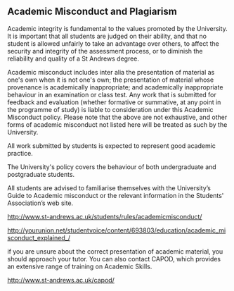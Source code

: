 ## Academic Misconduct and Plagiarism

Academic integrity is fundamental to the values promoted by the University. It is important that all students are judged on their ability, and that no student is allowed unfairly to take an advantage over others, to affect the security and integrity of the assessment process, or to diminish the reliability and quality of a St Andrews degree.

Academic misconduct includes inter alia the presentation of material as one's own when it is not one's own; the presentation of material whose provenance is academically inappropriate; and academically inappropriate behaviour in an examination or class test. Any work that is submitted for feedback and evaluation (whether formative or summative, at any point in the programme of study) is liable to consideration under this Academic Misconduct policy. Please note that the above are not exhaustive, and other forms of academic misconduct not listed here will be treated as such by the University.

All work submitted by students is expected to represent good academic practice.

The University's policy covers the behaviour of both undergraduate and postgraduate students.

All students are advised to familiarise themselves with the University’s Guide to Academic misconduct or the relevant information in the Students' Association’s web site.

http://www.st-andrews.ac.uk/students/rules/academicmisconduct/

http://yourunion.net/studentvoice/content/693803/education/academic_misconduct_explained_/

if you are unsure about the correct presentation of academic material, you should approach your tutor. You can also contact CAPOD, which provides an extensive range of training on Academic Skills.

http://www.st-andrews.ac.uk/capod/

